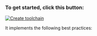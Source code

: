

### To get started, click this button:
[![Create toolchain](https://cloud.ibm.com/devops/graphics/create_toolchain_button.png)](https://cloud.ibm.com/devops/setup/deploy?repository=https%3A%2F%2Fgithub.com%2Fgmarjoram%2Fsecrets-probe&env_id=ibm:yp:au-syd)

It implements the following best practices:
